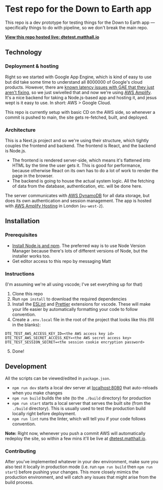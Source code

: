 # Test repo for the Down to Earth app

This repo is a dev prototype for testing things for the Down to Earth app — specifically things to do with pipeline, so we don't break the main repo.

[**View this repo hosted live: dtetest.matthall.io**](https://dtetest.matthall.io/)

## Technology

### Deployment & hosting

Right so we started with Google App Engine, which is kind of easy to use but did take some time to understand all 8000000 of Google's cloud products. However, there are [known latency issues with GAE that they just aren't fixing](https://issuetracker.google.com/issues/64458939), so we just swivelled that and now we're using [AWS Amplify](https://aws.amazon.com/amplify/). It's a nice backend for taking a Node.js-based app and hosting it, and jesus wept is it easy to use. In short: AWS > Google Cloud.

This repo is currently setup with basic CD on the AWS side, so whenever a commit is pushed to main, the site gets re-fetched, built, and deployed.

### Architecture

This is a Next.js project and so we're using their structure, which tightly couples the frontend and backend. The frontend is React, and the backend is Node.js.

- The frontend is rendered server-side, which means it's flattened into HTML by the time the user gets it. This is good for performance, because otherwise React on its own has to do a lot of work to render the page in the browser.
- The backend is going to house the actual system logic. All the fetching of data from the database, authentication, etc. will be done here.

The server communicates with [AWS DynamoDB](https://aws.amazon.com/dynamodb/) for all data storage, but does its own authentication and session management. The app is hosted with [AWS Amplify Hosting](https://aws.amazon.com/amplify/hosting/) in London (`eu-west-2`).

## Installation

### Prerequisites

- [Install Node.js and npm](https://docs.npmjs.com/downloading-and-installing-node-js-and-npm#using-a-node-version-manager-to-install-nodejs-and-npm). The preferred way is to use Node Version Manager because there's lots of different versions of Node, but the installer works too.
- Get editor access to this repo by messaging Matt

### Instructions

(I'm assuming we're all using vscode; I've set everything up for that)

1. Clone this repo
2. Run `npm install` to download the required dependencies
3. Install the [ESLint](https://marketplace.visualstudio.com/items?itemName=dbaeumer.vscode-eslint) and [Prettier](https://marketplace.visualstudio.com/items?itemName=esbenp.prettier-vscode) extensions for vscode. These will make your life easier by automatically formatting your code to follow convention.
4. Create a `.env.local` file in the root of the project that looks like this (fill in the blanks):

```
DTE_TEST_AWS_ACCESS_KEY_ID=<the AWS access key id>
DTE_TEST_AWS_SECRET_ACCESS_KEY=<the AWS secret access key>
DTE_TEST_SESSION_SECRET=<the session cookie encryption password>
```
5. Done!

## Development

All the scripts can be viewed/edited in `package.json`.

- `npm run dev` starts a local dev server at [localhost:8080](http://localhost:8080) that auto-reloads when you make changes
- `npm run build` builds the site (to the `./build` directory) for production
- `npm run start` starts a local server that serves the built site (from the `./build` directory). This is usually used to test the production build locally right before deployment.
- `npm run lint` runs the linter, which will tell you if your code follows convention.

**Note:**
Right now, whenever you push a commit AWS will automatically redeploy the site, so within a few mins it'll be live at [dtetest.matthall.io](https://dtetest.matthall.io/).

### Contributing
After you've implemented whatever in your dev environment, make sure you also test it locally in production mode (i.e. run `npm run build` then `npm run start`) before pushing your changes. This more closely mimics the production environment, and will catch any issues that might arise from the build process.